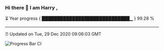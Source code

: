 ### Hi there 👋 I am Harry , 

⏳ Year progress { █████████████████████████████▁ } 99.28 %

---

⏰ Updated on Tue, 29 Dec 2020 09:06:03 GMT

![Progress Bar CI](https://github.com/duykhang68/duykhang68/workflows/Progress%20Bar%20CI/badge.svg)
